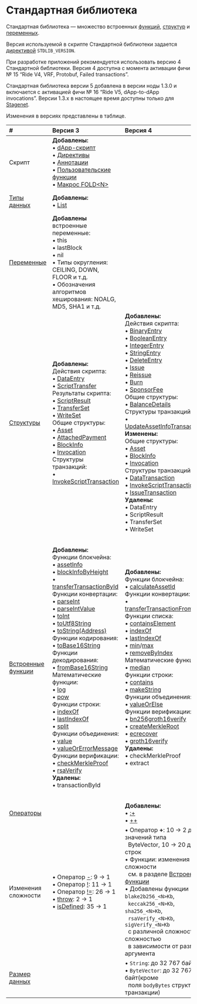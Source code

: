# Стандартная библиотека

Стандартная библиотека — множество встроенных [функций](/ru/ride/functions/built-in-functions/), [структур](/ru/ride/structures/) и [переменных](/ru/ride/variables/built-in-variables).

Версия используемой в скрипте Стандартной библиотеки задается [директивой](/ru/ride/script/directives) `STDLIB_VERSION`.

При разработке приложений рекомендуется использовать версию 4 Стандартной библиотеки. Версия 4 доступна с момента активации фичи №&nbsp;15 “Ride V4, VRF, Protobuf, Failed transactions”.

Стандартная библиотека версии 5 добавлена в версии ноды 1.3.0 и включается с активацией фичи №&nbsp;16 “Ride V5, dApp-to-dApp invocations”. Версии 1.3.x в настоящее время доступны только для [Stagenet](/ru/blockchain/blockchain-network/).

Изменения в версиях представлены в таблице.

| # | Версия 3 | Версия 4 | Версия 5 |
| :--- | :--- | :--- | :--- |
| Скрипт | **Добавлены:**<br>• [dApp-скрипт](/ru/ride/script/script-types/dapp-script)<br>• [Директивы](/ru/ride/script/directives)<br>• [Аннотации](/ru/ride/functions/annotations)<br>• [Пользовательские функции](/ru/ride/functions/)<br> • [Макрос FOLD\<N\>](/ru/ride/fold-macro) | | **Добавлены:**<br>• [Вызов dApp из dApp](/ru/ride/advanced/dapp-to-dapp) |
| [Типы данных](/ru/ride/data-types/) | **Добавлены:**<br>• [List](/ru/ride/data-types/list) | | **Добавлены:**<br>• [Any](/ru/ride/v5/data-types/any)<br>• [BigInt](/ru/ride/v5/data-types/bigint) |
| [Переменные](/ru/ride/variables/built-in-variables) | **Добавлены** встроенные переменные:<br>• this<br>• lastBlock<br>• nil<br>• Типы округления: CEILING, DOWN, FLOOR и т.д.<br>• Обозначения алгоритмов хеширования: NOALG, MD5, SHA1 и т.д. | | **Добавлены** [нетерпеливые переменные](/ru/ride/v5/variables/) |
| [Структуры](/ru/ride/structures/) | **Добавлены:**<br>Действия скрипта:<br>• [DataEntry](/ru/ride/structures/script-actions/data-entry)<br>• [ScriptTransfer](/ru/ride/structures/script-actions/script-transfer)<br>Результаты скрипта:<br>• [ScriptResult](/ru/ride/structures/script-results/script-result)<br>• [TransferSet](/ru/ride/structures/script-results/transfer-set)<br>• [WriteSet](/ru/ride/structures/script-results/write-set)<br>Общие структуры:<br>• [Asset](/ru/ride/structures/common-structures/asset)<br>• [AttachedPayment](/ru/ride/structures/common-structures/attached-payment)<br>• [BlockInfo](/ru/ride/structures/common-structures/block-info)<br>• [Invocation](/ru/ride/structures/common-structures/invocation)<br>Структуры транзакций:<br>• [InvokeScriptTransaction](/ru/ride/structures/transaction-structures/invoke-script-transaction) | **Добавлены:**<br>Действия скрипта:<br>• [BinaryEntry](/ru/ride/structures/script-actions/binary-entry)<br>• [BooleanEntry](/ru/ride/structures/script-actions/boolean-entry)<br>• [IntegerEntry](/ru/ride/structures/script-actions/int-entry)<br>• [StringEntry](/ru/ride/structures/script-actions/string-entry)<br>• [DeleteEntry](/ru/ride/structures/script-actions/delete-entry)<br>• [Issue](/ru/ride/structures/script-actions/issue)<br>• [Reissue](/ru/ride/structures/script-actions/reissue)<br>• [Burn](/ru/ride/structures/script-actions/burn)<br>• [SponsorFee](/ru/ride/structures/script-actions/sponsor-fee)<br>Общие структуры:<br>• [BalanceDetails](/ru/ride/structures/common-structures/balance-details)<br>Структуры транзакций:<br>• [UpdateAssetInfoTransaction](/ru/ride/structures/transaction-structures/update-asset-info-transaction)<br>**Изменены:**<br>Общие структуры:<br>• [Asset](/ru/ride/structures/common-structures/asset)<br>• [BlockInfo](/ru/ride/structures/common-structures/block-info)<br>• [Invocation](/ru/ride/structures/common-structures/invocation)<br>Структуры транзакций:<br>• [DataTransaction](/ru/ride/structures/transaction-structures/data-transaction)<br>• [InvokeScriptTransaction](/ru/ride/structures/transaction-structures/invoke-script-transaction)<br>• [IssueTransaction](/ru/ride/structures/transaction-structures/issue-transaction)<br>**Удалены:**<br>• DataEntry<br>• ScriptResult<br>• TransferSet<br>• WriteSet | **Добавлены:**<br>Действия скрипта:<br>• [Lease](/ru/ride/v5/structures/script-actions/lease)<br>• [LeaseCancel](/ru/ride/v5/structures/script-actions/lease-cancel)<br>**Изменены:**<br>Общие структуры:<br>• [Invocation](/ru/ride/v5/structures/common-structures/invocation) |
| [Встроенные функции](/ru/ride/functions/built-in-functions/) | **Добавлены:**<br>Функции блокчейна:<br>• [assetInfo](/ru/ride/functions/built-in-functions/blockchain-functions#assetinfo)<br>• [blockInfoByHeight](/ru/ride/functions/built-in-functions/blockchain-functions#blockinfobyheight)<br>• [transferTransactionById](/ru/ride/functions/built-in-functions/blockchain-functions#transfertransactionbyid)<br>Функции конвертации:<br>• [parseInt](/ru/ride/functions/built-in-functions/converting-functions#parse-int)<br>• [parseIntValue](/ru/ride/functions/built-in-functions/converting-functions#parse-int-value)<br>• [toInt](/ru/ride/functions/built-in-functions/converting-functions#toint-bytevector-int)<br>• [toUtf8String](/ru/ride/functions/built-in-functions/converting-functions#toutf8string-bytevector-string)<br>• [toString(Address)](/ru/ride/functions/built-in-functions/converting-functions#tostring-address-string)<br>Функции кодирования:<br>• [toBase16String](/ru/ride/functions/built-in-functions/encoding-functions#to-base-16-string)<br>Функции декодирования:<br>• [fromBase16String](/ru/ride/functions/built-in-functions/decoding-functions#frombase16string-string-bytevector)<br>Математические функции:<br>• [log](/ru/ride/functions/built-in-functions/math-functions#log)<br>• [pow](/ru/ride/functions/built-in-functions/math-functions#pow)<br>Функции строки:<br>• [indexOf](/ru/ride/functions/built-in-functions/string-functions#indexof-string-string-int-unit)<br>• [lastIndexOf](/ru/ride/functions/built-in-functions/string-functions#lastindexof-string-string-int-unit)<br>• [split](/ru/ride/functions/built-in-functions/string-functions#split)<br>Функции объединения:<br>• [value](/ru/ride/functions/built-in-functions/union-functions#value)<br>• [valueOrErrorMessage](/ru/ride/functions/built-in-functions/union-functions#valueorerrormessage-t-unit-string-t)<br>Функции верификации:<br>• [checkMerkleProof](/ru/ride/functions/built-in-functions/verification-functions#checkmerkleproof)<br>• [rsaVerify](/ru/ride/functions/built-in-functions/verification-functions#rsaverify)<br>**Удалены:**<br>• transactionById | **Добавлены:**<br>Функции блокчейна:<br>• [calculateAssetId](/ru/ride/functions/built-in-functions/blockchain-functions#calculateassetid)<br>Функции конвертации:<br>• [transferTransactionFromProto](/ru/ride/functions/built-in-functions/converting-functions#transfertransactionfromproto)<br>Функции списка:<br>• [containsElement](/ru/ride/functions/built-in-functions/list-functions#containselement)<br>• [indexOf](/ru/ride/functions/built-in-functions/list-functions#indexof)<br>• [lastIndexOf](/ru/ride/functions/built-in-functions/list-functions#lastindexof)<br>• [min](/ru/ride/functions/built-in-functions/list-functions#min)/[max](/ru/ride/functions/built-in-functions/list-functions#max)<br>• [removeByIndex](/ru/ride/functions/built-in-functions/list-functions#removeByIndex)<br>Математические функции:<br>• [median](/ru/ride/functions/built-in-functions/math-functions#median)<br>Функции строки:<br>• [contains](/ru/ride/functions/built-in-functions/string-functions#contains-string-string-boolean)<br>• [makeString](/ru/ride/functions/built-in-functions/string-functions#makestring-list-string-string-string)<br>Функции объединения:<br>• [valueOrElse](/ru/ride/functions/built-in-functions/union-functions#valueOrElse)<br>Функции верификации:<br>• [bn256groth16verify](/ru/ride/functions/built-in-functions/verification-functions#bn256groth16verify)<br>• [createMerkleRoot](/ru/ride/functions/built-in-functions/verification-functions#createmerkleroot)<br>• [ecrecover](/ru/ride/functions/built-in-functions/verification-functions#ecrecover)<br>• [groth16verify](/ru/ride/functions/built-in-functions/verification-functions#groth16verify)<br>**Удалены:**<br>• checkMerkleProof<br>• extract | **Добавлены:**<br>Функция вызова dApp из dApp: <br>•&nbsp;[Invoke](/ru/ride/v5/functions/built-in-functions/dapp-to-dapp)<br>Функции блокчейна:<br>•&nbsp;[calculateLeaseId](/ru/ride/v5/functions/built-in-functions/blockchain-functions#calculateleaseid)<br>•&nbsp;[scriptHash](/ru/ride/v5/functions/built-in-functions/blockchain-functions#scripthash)<br>Функции конвертации:<br>•&nbsp;[parseBigInt](/ru/ride/v5/functions/built-in-functions/converting-functions#parse-bigint)<br>•&nbsp;[parseBigIntValue](/ru/ride/v5/functions/built-in-functions/converting-functions#parse-bigintvalue)<br>•&nbsp;[toBigInt(ByteVector): BigInt](/ru/ride/v5/functions/built-in-functions/converting-functions#to-bigint-bytevector)<br>•&nbsp;[toBigInt(ByteVector, Int, Int): BigInt](/ru/ride/v5/functions/built-in-functions/converting-functions#to-bigint-bytevector-int-int)<br>•&nbsp;[toBigInt(Int): BigInt](/ru/ride/v5/functions/built-in-functions/converting-functions#to-bigint-int)<br>•&nbsp;[toBytes(BigInt): ByteVector](/ru/ride/v5/functions/built-in-functions/converting-functions#to-bytes-bigint)<br>•&nbsp;[toInt(BigInt): Int](/ru/ride/v5/functions/built-in-functions/converting-functions#to-int-bigint)<br>•&nbsp;[toString(BigInt): String](/ru/ride/v5/functions/built-in-functions/converting-functions#to-string-bigint)<br>Функции списка:<br>•&nbsp;[max(List[BigInt]): Bigint](/ru/ride/v5/functions/built-in-functions/list-functions#max-list-bigint-bigint)<br>•&nbsp;[min(List[BigInt]): Bigint](/ru/ride/v5/functions/built-in-functions/list-functions#min-list-bigint-bigint)<br>Математические функции:<br>•&nbsp;[fraction(BigInt, BigInt, BigInt): BigInt](/ru/ride/v5/functions/built-in-functions/math-functions#fractionbigint)<br>•&nbsp;[fraction(BigInt, BigInt, BigInt, Union): BigInt](/ru/ride/v5/functions/built-in-functions/math-functions#fractionbigintround)<br>•&nbsp;[log(BigInt, Int, BigInt, Int, Int, Union): BigInt](/ru/ride/v5/functions/built-in-functions/math-functions#logbigint)<br>•&nbsp;[median(List[BigInt]): Bigint](/en/ride/v5/functions/built-in-functions/math-functions#medianbigint)<br>•&nbsp;[pow](/en/ride/v5/functions/built-in-functions/math-functions#powbigint)<br>Функции хранилища данных аккаунта:<br>•&nbsp;[isDataStorageUntouched](/ru/ride/v5/functions/built-in-functions/account-data-storage-functions#isdatastorageuntouched) |
| [Операторы](/ru/ride/operators/) | | **Добавлены:**<br>• [:+](/ru/ride/data-types/list)<br>• [++](/ru/ride/data-types/list) | |
| Изменения сложности | • Оператор [-](/ru/ride/operators/#арифметические-операторы): 9 → 1<br>• Оператор [!](/ru/ride/operators/#унарные-операторы): 11 → 1<br>• Оператор [!=](/ru/ride/operators/#операторы-равенства): 26 → 1<br>• [throw](/ru/ride/functions/built-in-functions/exception-functions): 2 → 1<br>• [isDefined](/ru/ride/functions/built-in-functions/union-functions#isdefined-list-t-unit-boolean): 35 → 1 | • Оператор **+**: 10 → 2 для значений типа<br>&nbsp;&nbsp;ByteVector, 10 → 20 для строк<br>• Функции: изменения сложности<br>&nbsp;&nbsp;см. в разделе [Встроенные функции](/en/ride/functions/built-in-functions/)<br>• Добавлены функции `blake2b256_<N>Kb`,<br>&nbsp;&nbsp;`keccak256_<N>Kb`, `sha256_<N>Kb`,<br>&nbsp;&nbsp;`rsaVerify_<N>Kb`, `sigVerify_<N>Kb`<br>&nbsp;&nbsp;с различной сложностью сложностью<br>&nbsp;&nbsp;в зависимости от размера аргумента | |
| [Размер данных](/ru/ride/limits/) | | • `String`: до 32&nbsp;767 байт<br>• `ByteVector`: до 32&nbsp;767 байт(кроме<br>&nbsp;&nbsp;поля `bodyBytes` структуры транзакции) | |

<!-- br>• [Вычисления с продолжением](/ru/ride/advanced/continuation)-->
<!-- br>Функции [хранилища данных аккаунта](/ru/ride/v5/functions/built-in-functions/account-data-storage-functions):<br>•&nbsp;getBinary(key: String): ByteVector&#124;Unit<br>•&nbsp;getBinaryValue(key: String): ByteVector<br>•&nbsp;getBoolean(key: String): Boolean&#124;Unit<br>•&nbsp;getBooleanValue(key: String): Boolean<br>•&nbsp;getInteger(key: String): Int&#124;Unit<br>•&nbsp;getIntegerValue(key: String): Int<br>•&nbsp;getString(key: String): String&#124;Unit<br>•&nbsp;getStringValue(key: String): String -->
